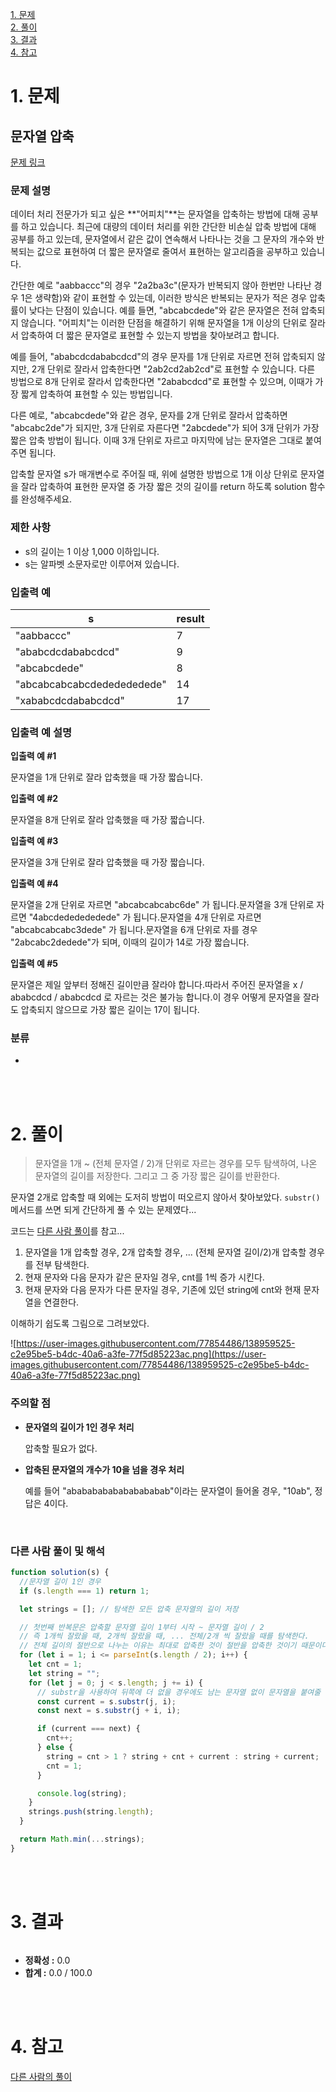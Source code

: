[1. 문제](#1-문제)  
[2. 풀이](#2-풀이)  
[3. 결과](#3-결과)  
[4. 참고](#4-참고)  

# 1. 문제

## 문자열 압축

[문제 링크](https://programmers.co.kr/learn/courses/30/lessons/60057)

### 문제 설명

데이터 처리 전문가가 되고 싶은 **"어피치"**는 문자열을 압축하는 방법에 대해 공부를 하고 있습니다. 최근에 대량의 데이터 처리를 위한 간단한 비손실 압축 방법에 대해 공부를 하고 있는데, 문자열에서 같은 값이 연속해서 나타나는 것을 그 문자의 개수와 반복되는 값으로 표현하여 더 짧은 문자열로 줄여서 표현하는 알고리즘을 공부하고 있습니다.

간단한 예로 "aabbaccc"의 경우 "2a2ba3c"(문자가 반복되지 않아 한번만 나타난 경우 1은 생략함)와 같이 표현할 수 있는데, 이러한 방식은 반복되는 문자가 적은 경우 압축률이 낮다는 단점이 있습니다. 예를 들면, "abcabcdede"와 같은 문자열은 전혀 압축되지 않습니다. "어피치"는 이러한 단점을 해결하기 위해 문자열을 1개 이상의 단위로 잘라서 압축하여 더 짧은 문자열로 표현할 수 있는지 방법을 찾아보려고 합니다.

예를 들어, "ababcdcdababcdcd"의 경우 문자를 1개 단위로 자르면 전혀 압축되지 않지만, 2개 단위로 잘라서 압축한다면 "2ab2cd2ab2cd"로 표현할 수 있습니다. 다른 방법으로 8개 단위로 잘라서 압축한다면 "2ababcdcd"로 표현할 수 있으며, 이때가 가장 짧게 압축하여 표현할 수 있는 방법입니다.

다른 예로, "abcabcdede"와 같은 경우, 문자를 2개 단위로 잘라서 압축하면 "abcabc2de"가 되지만, 3개 단위로 자른다면 "2abcdede"가 되어 3개 단위가 가장 짧은 압축 방법이 됩니다. 이때 3개 단위로 자르고 마지막에 남는 문자열은 그대로 붙여주면 됩니다.

압축할 문자열 s가 매개변수로 주어질 때, 위에 설명한 방법으로 1개 이상 단위로 문자열을 잘라 압축하여 표현한 문자열 중 가장 짧은 것의 길이를 return 하도록 solution 함수를 완성해주세요.

### 제한 사항

- s의 길이는 1 이상 1,000 이하입니다.
- s는 알파벳 소문자로만 이루어져 있습니다.

### 입출력 예

|s|result|
|-|-|
|"aabbaccc"|7|
|"ababcdcdababcdcd"|9|
|"abcabcdede"|8|
|"abcabcabcabcdededededede"|14|
|"xababcdcdababcdcd"|17|

### 입출력 예 설명

**입출력 예 #1**

문자열을 1개 단위로 잘라 압축했을 때 가장 짧습니다.

**입출력 예 #2**

문자열을 8개 단위로 잘라 압축했을 때 가장 짧습니다.

**입출력 예 #3**

문자열을 3개 단위로 잘라 압축했을 때 가장 짧습니다.

**입출력 예 #4**

문자열을 2개 단위로 자르면 "abcabcabcabc6de" 가 됩니다.문자열을 3개 단위로 자르면 "4abcdededededede" 가 됩니다.문자열을 4개 단위로 자르면 "abcabcabcabc3dede" 가 됩니다.문자열을 6개 단위로 자를 경우 "2abcabc2dedede"가 되며, 이때의 길이가 14로 가장 짧습니다.

**입출력 예 #5**

문자열은 제일 앞부터 정해진 길이만큼 잘라야 합니다.따라서 주어진 문자열을 x / ababcdcd / ababcdcd 로 자르는 것은 불가능 합니다.이 경우 어떻게 문자열을 잘라도 압축되지 않으므로 가장 짧은 길이는 17이 됩니다.

### 분류

- 

<br><br>

# 2. 풀이

> 문자열을 1개 ~ (전체 문자열 / 2)개 단위로 자르는 경우를 모두 탐색하여, 나온 문자열의 길이를 저장한다. 그리고 그 중 가장 짧은 길이를 반환한다.
> 

문자열 2개로 압축할 때 외에는 도저히 방법이 떠오르지 않아서 찾아보았다. `substr()` 메서드를 쓰면 되게 간단하게 풀 수 있는 문제였다...

코드는 [다른 사람 풀이](#다른-사람-풀이-및-해석)를 참고...

1. 문자열을 1개 압축할 경우, 2개 압축할 경우, ... (전체 문자열 길이/2)개 압축할 경우를 전부 탐색한다.
2. 현재 문자와 다음 문자가 같은 문자일 경우, cnt를 1씩 증가 시킨다.
3. 현재 문자와 다음 문자가 다른 문자일 경우, 기존에 있던 string에 cnt와 현재 문자열을 연결한다.

이해하기 쉽도록 그림으로 그려보았다.

![https://user-images.githubusercontent.com/77854486/138959525-c2e95be5-b4dc-40a6-a3fe-77f5d85223ac.png](https://user-images.githubusercontent.com/77854486/138959525-c2e95be5-b4dc-40a6-a3fe-77f5d85223ac.png)

### 주의할 점

- **문자열의 길이가 1인 경우 처리**
    
    압축할 필요가 없다.
    
- **압축된 문자열의 개수가 10을 넘을 경우 처리**
    
    예를 들어 "abababababababababab"이라는 문자열이 들어올 경우, "10ab", 정답은 4이다.
    

<br>

### 다른 사람 풀이 및 해석

```jsx
function solution(s) {
  //문자열 길이 1인 경우
  if (s.length === 1) return 1;

  let strings = []; // 탐색한 모든 압축 문자열의 길이 저장

  // 첫번째 반복문은 압축할 문자열 길이 1부터 시작 ~ 문자열 길이 / 2
  // 즉 1개씩 잘랐을 때, 2개씩 잘랐을 때, ... 전체/2개 씩 잘랐을 때를 탐색한다.
  // 전체 길이의 절반으로 나누는 이유는 최대로 압축한 것이 절반을 압축한 것이기 때문이다.
  for (let i = 1; i <= parseInt(s.length / 2); i++) {
    let cnt = 1;
    let string = "";
    for (let j = 0; j < s.length; j += i) {
      // substr을 사용하여 뒤쪽에 더 없을 경우에도 남는 문자열 없이 문자열을 붙여줄 수 있게 됨
      const current = s.substr(j, i);
      const next = s.substr(j + i, i);

      if (current === next) {
        cnt++;
      } else {
        string = cnt > 1 ? string + cnt + current : string + current;
        cnt = 1;
      }

      console.log(string);
    }
    strings.push(string.length);
  }

  return Math.min(...strings);
}
```

<br><br>

# 3. 결과

```jsx

```

- **정확성 :** 0.0
- **합계 :** 0.0 / 100.0

<br><br>

# 4. 참고

[다른 사람의 풀이](https://sustainable-dev.tistory.com/153)
